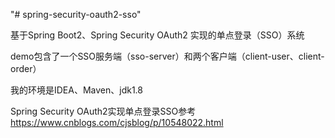 "# spring-security-oauth2-sso" 

基于Spring Boot2、Spring Security OAuth2 实现的单点登录（SSO）系统

demo包含了一个SSO服务端（sso-server）和两个客户端（client-user、client-order）

我的环境是IDEA、Maven、jdk1.8

Spring Security OAuth2实现单点登录SSO参考 https://www.cnblogs.com/cjsblog/p/10548022.html
